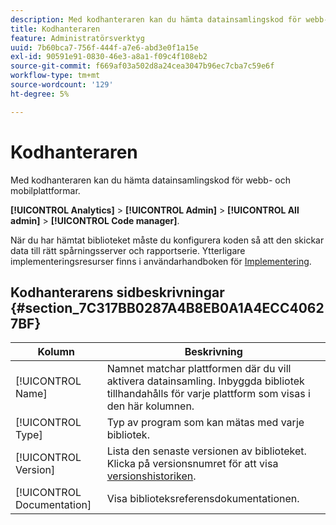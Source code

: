 ```yaml
---
description: Med kodhanteraren kan du hämta datainsamlingskod för webb- och mobilplattformar.
title: Kodhanteraren
feature: Administratörsverktyg
uuid: 7b60bca7-756f-444f-a7e6-abd3e0f1a15e
exl-id: 90591e91-0830-46e3-a8a1-f09c4f108eb2
source-git-commit: f669af03a502d8a24cea3047b96ec7cba7c59e6f
workflow-type: tm+mt
source-wordcount: '129'
ht-degree: 5%

---
```


# Kodhanteraren

Med kodhanteraren kan du hämta datainsamlingskod för webb- och mobilplattformar.

**[!UICONTROL Analytics]** > **[!UICONTROL Admin]** > **[!UICONTROL All admin]** > **[!UICONTROL Code manager]**.

När du har hämtat biblioteket måste du konfigurera koden så att den skickar data till rätt spårningsserver och rapportserie. Ytterligare implementeringsresurser finns i användarhandboken för [Implementering](/help/implement/home.md).

## Kodhanterarens sidbeskrivningar {#section_7C317BB0287A4B8EB0A1A4ECC40627BF}

| Kolumn | Beskrivning |
|--- |--- |
| [!UICONTROL Name] | Namnet matchar plattformen där du vill aktivera datainsamling. Inbyggda bibliotek tillhandahålls för varje plattform som visas i den här kolumnen. |
| [!UICONTROL Type] | Typ av program som kan mätas med varje bibliotek. |
| [!UICONTROL Version] | Lista den senaste versionen av biblioteket. Klicka på versionsnumret för att visa [versionshistoriken](https://experienceleague.adobe.com/docs/analytics/implementation/appmeasurement-updates.html). |
| [!UICONTROL Documentation] | Visa biblioteksreferensdokumentationen. |
